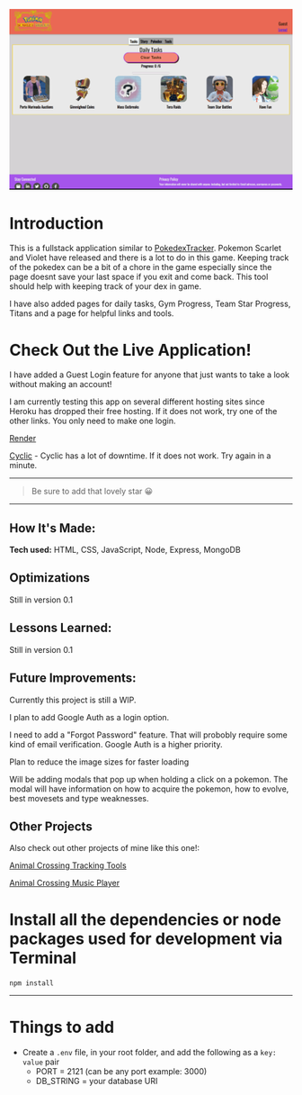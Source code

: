 ![Screenshot](/public/images/PokemonSVTracker.gif)

# Introduction

This is a fullstack application similar to [PokedexTracker](https://github.com/pokedextracker). Pokemon Scarlet and Violet have released and there is a lot to do in this game. Keeping track of the pokedex can be a bit of a chore in the game especially since the page doesnt save your last space if you exit and come back. This tool should help with keeping track of your dex in game. 

I have also added pages for daily tasks, Gym Progress, Team Star Progress, Titans and a page for helpful links and tools. 

# Check Out the Live Application!

I have added a Guest Login feature for anyone that just wants to take a look without making an account!

I am currently testing this app on several different hosting sites since Heroku has dropped their free hosting. If it does not work, try one of the other links. You only need to make one login.

[Render](https://pokemonsvtracker.onrender.com/)

[Cyclic](https://pokemontracker.cyclic.app/) - Cyclic has a lot of downtime. If it does not work. Try again in a minute.



---

> Be sure to add that lovely star 😀

---

## How It's Made:

**Tech used:** HTML, CSS, JavaScript, Node, Express, MongoDB



## Optimizations

Still in version 0.1

## Lessons Learned:

Still in version 0.1

## Future Improvements:

Currently this project is still a WIP.

I plan to add Google Auth as a login option.

I need to add a "Forgot Password" feature. That will probobly require some kind of email verification. Google Auth is a higher priority.

Plan to reduce the image sizes for faster loading

Will be adding modals that pop up when holding a click on a pokemon. The modal will have information on how to acquire the pokemon, how to evolve, best movesets and type weaknesses. 

## Other Projects
Also check out other projects of mine like this one!:

[Animal Crossing Tracking Tools](https://github.com/ChrisThompsonDev/acnhTrackingTools-mvc)

[Animal Crossing Music Player](https://github.com/ChrisThompsonDev/Animal-Crossing-KK-Slider-Music-Player)



# Install all the dependencies or node packages used for development via Terminal

`npm install` 

---

# Things to add

- Create a `.env` file, in your root folder, and add the following as a `key: value` pair
  - PORT = 2121 (can be any port example: 3000) 
  - DB_STRING = your database URI
 


